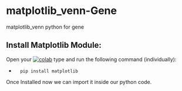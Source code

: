 # matplotlib_venn-Gene
matplotlib_venn python for gene

## Install Matplotlib Module:

Open your  <a href="[https://githubtocolab.com/milaan9/11_Python_Matplotlib_Module](https://github.com/jkeisiri/matplotlib_venn-Gene.git)"><img src="https://colab.research.google.com/assets/colab-badge.svg" alt="colab"/></a>  type and run the following command (individually):

 -       pip install matplotlib  
 

Once Installed now we can import it inside our python code.



